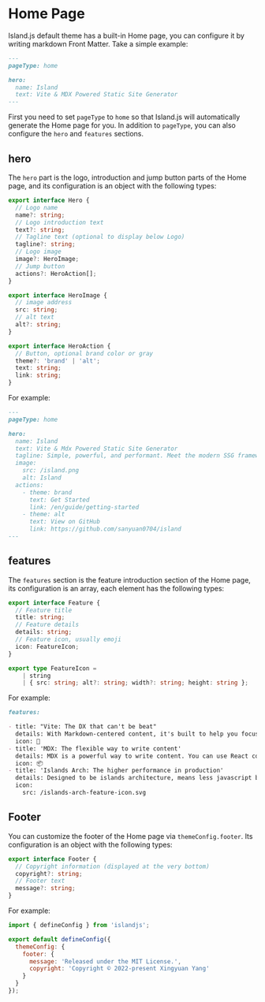 # Home Page

Island.js default theme has a built-in Home page, you can configure it by writing markdown Front Matter. Take a simple example:

```md
---
pageType: home

hero:
  name: Island
  text: Vite & MDX Powered Static Site Generator
---
```

First you need to set `pageType` to `home` so that Island.js will automatically generate the Home page for you. In addition to `pageType`, you can also configure the `hero` and `features` sections.

## hero

The `hero` part is the logo, introduction and jump button parts of the Home page, and its configuration is an object with the following types:

```ts
export interface Hero {
  // Logo name
  name?: string;
  // Logo introduction text
  text?: string;
  // Tagline text (optional to display below Logo)
  tagline?: string;
  // Logo image
  image?: HeroImage;
  // Jump button
  actions?: HeroAction[];
}

export interface HeroImage {
  // image address
  src: string;
  // alt text
  alt?: string;
}

export interface HeroAction {
  // Button, optional brand color or gray
  theme?: 'brand' | 'alt';
  text: string;
  link: string;
}
```

For example:

```md
---
pageType: home

hero:
  name: Island
  text: Vite & Mdx Powered Static Site Generator
  tagline: Simple, powerful, and performant. Meet the modern SSG framework you've always wanted.
  image:
    src: /island.png
    alt: Island
  actions:
    - theme: brand
      text: Get Started
      link: /en/guide/getting-started
    - theme: alt
      text: View on GitHub
      link: https://github.com/sanyuan0704/island
---
```

## features

The `features` section is the feature introduction section of the Home page, its configuration is an array, each element has the following types:

```ts
export interface Feature {
  // Feature title
  title: string;
  // Feature details
  details: string;
  // Feature icon, usually emoji
  icon: FeatureIcon;
}

export type FeatureIcon =
    | string
    | { src: string; alt?: string; width?: string; height: string };
```

For example:

```md
features:

- title: "Vite: The DX that can't be beat"
  details: With Markdown-centered content, it's built to help you focus on writing and deployed with minimum configuration.
  icon: 🚀
- title: 'MDX: The flexible way to write content'
  details: MDX is a powerful way to write content. You can use React components in Markdown.
  icon: 📦
- title: 'Islands Arch: The higher performance in production'
  details: Designed to be islands architecture, means less javascript bundle, partial hydration and better performance about FCP, TTI.
  icon:
    src: /islands-arch-feature-icon.svg
```

## Footer

You can customize the footer of the Home page via `themeConfig.footer`. Its configuration is an object with the following types:

```ts
export interface Footer {
  // Copyright information (displayed at the very bottom)
  copyright?: string;
  // Footer text
  message?: string;
}
```

For example:

```js
import { defineConfig } from 'islandjs';

export default defineConfig({
  themeConfig: {
    footer: {
      message: 'Released under the MIT License.',
      copyright: 'Copyright © 2022-present Xingyuan Yang'
    }
  }
});
```
